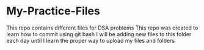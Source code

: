 # My-Practice-Files
This repo contains different files for DSA problems
This repo was created to learn how to commit using git bash
I will be adding new files to this folder each day until I learn the proper way to upload my files and folders
